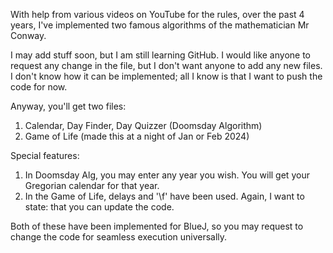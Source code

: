 With help from various videos on YouTube for the rules, over the past 4 years, I've implemented two famous algorithms of the mathematician Mr Conway.

I may add stuff soon, but I am still learning GitHub. 
I would like anyone to request any change in the file, but I don't want anyone to add any new files.
I don't know how it can be implemented; all I know is that I want to push the code for now.

Anyway, you'll get two files:
  1) Calendar, Day Finder, Day Quizzer (Doomsday Algorithm)
  2) Game of Life (made this at a night of Jan or Feb 2024)

Special features:
  1) In Doomsday Alg, you may enter any year you wish. You will get your Gregorian calendar for that year.
  2) In the Game of Life, delays and '\f' have been used. Again, I want to state: that you can update the code.

Both of these have been implemented for BlueJ, so you may request to change the code for seamless execution universally.
